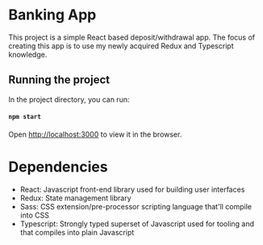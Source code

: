# Banking App

This project is a simple React based deposit/withdrawal app. The focus of creating this app is to use my newly acquired  Redux and Typescript knowledge.

## Running the project

In the project directory, you can run:
#### `npm start`

Open [http://localhost:3000](http://localhost:3000) to view it in the browser.

# Dependencies

 - React: Javascript front-end library used for building user interfaces
 - Redux: State management library
 - Sass: CSS extension/pre-processor scripting language that'll compile into CSS
 - Typescript: Strongly typed superset of Javascript used for tooling and that compiles into plain Javascript